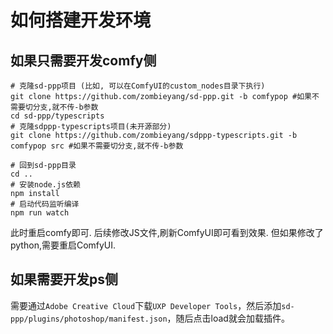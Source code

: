 # 如何搭建开发环境

## 如果只需要开发comfy侧
```
# 克隆sd-ppp项目 (比如, 可以在ComfyUI的custom_nodes目录下执行)
git clone https://github.com/zombieyang/sd-ppp.git -b comfypop #如果不需要切分支,就不传-b参数
cd sd-ppp/typescripts
# 克隆sdppp-typescripts项目(未开源部分)
git clone https://github.com/zombieyang/sdppp-typescripts.git -b comfypop src #如果不需要切分支,就不传-b参数

# 回到sd-ppp目录
cd ..
# 安装node.js依赖
npm install
# 启动代码监听编译
npm run watch
```
此时重启comfy即可. 后续修改JS文件,刷新ComfyUI即可看到效果. 但如果修改了python,需要重启ComfyUI.

## 如果需要开发ps侧
需要通过`Adobe Creative Cloud`下载`UXP Developer Tools`，然后添加`sd-ppp/plugins/photoshop/manifest.json`，随后点击load就会加载插件。